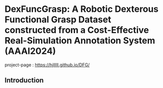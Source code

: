 # DexFuncGrasp: A Robotic Dexterous Functional Grasp Dataset constructed from a Cost-Effective Real-Simulation Annotation System (AAAI2024)
project-page : https://hjlllll.github.io/DFG/
<!--img src="method-pipeline.png" width="840px"-->
## Introduction
